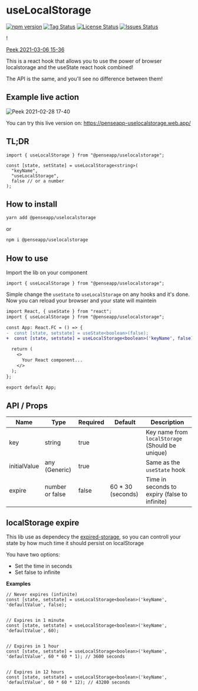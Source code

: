 # useLocalStorage

<!-- <div align="center"> -->

<!-- ![npm](https://img.shields.io/npm/dt/nodejs-health-checker?style=for-the-badge)<br> -->

[![npm version](https://badge.fury.io/js/%40penseapp%2Fuselocalstorage.svg)](https://badge.fury.io/js/%40penseapp%2Fuselocalstorage)
[![Tag Status](https://img.shields.io/github/tag/penseapp/uselocalstorage)](https://img.shields.io/github/v/tag/penseapp/uselocalstorage)
[![License Status](https://img.shields.io/github/license/penseapp/uselocalstorage)](https://img.shields.io/github/license/penseapp/uselocalstorage)
[![Issues Status](https://img.shields.io/github/issues/penseapp/uselocalstorage)](https://img.shields.io/github/issues/penseapp/uselocalstorage)

<!-- ![test](https://github.com/penseapp/uselocalstorage/workflows/test/badge.svg?branch=master) -->
<!-- ![GitHub Workflow Status (event)](https://img.shields.io/github/workflow/status/@penseapp/uselocalstorage/test) -->
<!-- [![Coverage Status](https://coveralls.io/repos/github/penseapp/uselocalstorage/badge.svg?branch=master)](https://coveralls.io/github/penseapp/uselocalstorage?branch=master) -->

<!-- </div> -->!
[Peek 2021-03-06 15-36](https://user-images.githubusercontent.com/5152197/110217257-d131ed80-7e91-11eb-8f57-cb23404c52d6.gif)


This is a react hook that allows you to use the power of browser localstorage
and the useState react hook combined!

The API is the same, and you'll see no difference between them!

## Example live action

![Peek 2021-02-28 17-40](https://user-images.githubusercontent.com/5152197/109432913-444be780-79ec-11eb-87ad-bcc3d1204bb8.gif)

You can try this live version on: https://penseapp-uselocalstorage.web.app/

## TL;DR

```tsx
import { useLocalStorage } from "@penseapp/uselocalstorage";

const [state, setState] = useLocalStorage<string>(
  "keyName",
  "useLocalStorage",
  false // or a number
);
```

## How to install

```sh
yarn add @penseapp/uselocalstorage
```

or

```sh
npm i @penseapp/uselocalstorage
```

## How to use

Import the lib on your component

```tsx
import { useLocalStorage } from "@penseapp/uselocalstorage";
```

Simple change the `useState` to `useLocalStorage` on any hooks and it's done.
Now you can reload your browser and your state will maintein

```diff
import React, { useState } from "react";
import { useLocalStorage } from "@penseapp/uselocalstorage";

const App: React.FC = () => {
-  const [state, setstate] = useState<boolean>(false);
+  const [state, setstate] = useLocalStorage<boolean>('keyName', false);

  return (
    <>
      Your React component...
    </>
  );
};

export default App;
```

## API / Props

| Name         | Type            | Required | Default            | Description                                     |
| ------------ | --------------- | -------- | ------------------ | ----------------------------------------------- |
| key          | string          | true     |                    | Key name from `localStorage` (Should be unique) |
| initialValue | any (Generic)   | true     |                    | Same as the `useState` hook                     |
| expire       | number or false | false    | 60 \* 30 (seconds) | Time in seconds to expiry (false to infinite)   |

## localStorage expire

This lib use as dependecy the [expired-storage](https://www.npmjs.com/package/expired-storage), so you can controll your state by how much time it should persist on localStorage

You have two options:

- Set the time in seconds
- Set false to infinite

**Examples**

```tsx
// Never expires (infinite)
const [state, setstate] = useLocalStorage<boolean>('keyName', 'defaultValue', false);


// Expires in 1 minute
const [state, setstate] = useLocalStorage<boolean>('keyName', 'defaultValue', 60);


// Expires in 1 hour
const [state, setstate] = useLocalStorage<boolean>('keyName', 'defaultValue', 60 * 60 * 1); // 3600 seconds


// Expires in 12 hours
const [state, setstate] = useLocalStorage<boolean>('keyName', 'defaultValue', 60 * 60 * 12); // 43200 seconds
```
